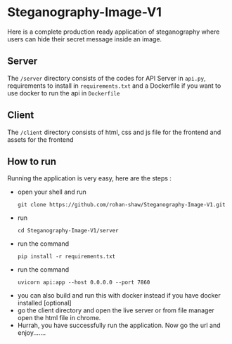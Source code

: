 # Steganography-Image-V1

Here is a complete production ready application of steganography where users can hide their secret message inside an image.

## Server
The `/server` directory consists of the codes for API Server in `api.py`, requirements to install in `requirements.txt` and a Dockerfile if you want to use docker to run the api in `Dockerfile`

## Client
The `/client` directory consists of html, css and js file for the frontend and assets for the frontend

## How to run
Running the application is very easy, here are the steps :
- open your shell and run
  ```
  git clone https://github.com/rohan-shaw/Steganography-Image-V1.git
  ```
- run
  ```
  cd Steganography-Image-V1/server
  ```
- run the command
  ```
  pip install -r requirements.txt
  ```
- run the command
  ```
  uvicorn api:app --host 0.0.0.0 --port 7860
  ```
- you can also build and run this with docker instead if you have docker installed [optional]
- go the client directory and open the live server or from file manager open the html file in chrome.
- Hurrah, you have successfully run the application. Now go the url and enjoy.......
